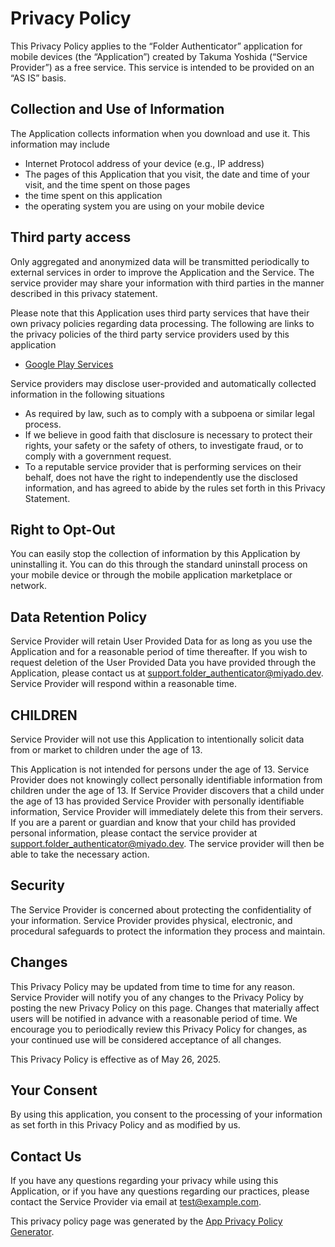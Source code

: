 # Privacy Policy

This Privacy Policy applies to the “Folder Authenticator” application for mobile devices (the “Application”) created by Takuma Yoshida (“Service Provider”) as a free service. This service is intended to be provided on an “AS IS” basis.

## Collection and Use of Information

The Application collects information when you download and use it. This information may include

- Internet Protocol address of your device (e.g., IP address)
- The pages of this Application that you visit, the date and time of your visit, and the time spent on those pages
- the time spent on this application
- the operating system you are using on your mobile device

## Third party access

Only aggregated and anonymized data will be transmitted periodically to external services in order to improve the Application and the Service. The service provider may share your information with third parties in the manner described in this privacy statement.

Please note that this Application uses third party services that have their own privacy policies regarding data processing. The following are links to the privacy policies of the third party service providers used by this application

- [Google Play Services](https://policies.google.com/privacy?hl=en-US)

Service providers may disclose user-provided and automatically collected information in the following situations

- As required by law, such as to comply with a subpoena or similar legal process.
- If we believe in good faith that disclosure is necessary to protect their rights, your safety or the safety of others, to investigate fraud, or to comply with a government request.
- To a reputable service provider that is performing services on their behalf, does not have the right to independently use the disclosed information, and has agreed to abide by the rules set forth in this Privacy Statement.

## Right to Opt-Out

You can easily stop the collection of information by this Application by uninstalling it. You can do this through the standard uninstall process on your mobile device or through the mobile application marketplace or network.

## Data Retention Policy

Service Provider will retain User Provided Data for as long as you use the Application and for a reasonable period of time thereafter. If you wish to request deletion of the User Provided Data you have provided through the Application, please contact us at support.folder_authenticator@miyado.dev. Service Provider will respond within a reasonable time.

## CHILDREN

Service Provider will not use this Application to intentionally solicit data from or market to children under the age of 13.

This Application is not intended for persons under the age of 13. Service Provider does not knowingly collect personally identifiable information from children under the age of 13. If Service Provider discovers that a child under the age of 13 has provided Service Provider with personally identifiable information, Service Provider will immediately delete this from their servers. If you are a parent or guardian and know that your child has provided personal information, please contact the service provider at support.folder_authenticator@miyado.dev. The service provider will then be able to take the necessary action.

## Security

The Service Provider is concerned about protecting the confidentiality of your information. Service Provider provides physical, electronic, and procedural safeguards to protect the information they process and maintain.

## Changes

This Privacy Policy may be updated from time to time for any reason. Service Provider will notify you of any changes to the Privacy Policy by posting the new Privacy Policy on this page. Changes that materially affect users will be notified in advance with a reasonable period of time. We encourage you to periodically review this Privacy Policy for changes, as your continued use will be considered acceptance of all changes.

This Privacy Policy is effective as of May 26, 2025.

## Your Consent

By using this application, you consent to the processing of your information as set forth in this Privacy Policy and as modified by us.

## Contact Us

If you have any questions regarding your privacy while using this Application, or if you have any questions regarding our practices, please contact the Service Provider via email at test@example.com.

This privacy policy page was generated by the [App Privacy Policy Generator](https://app-privacy-policy-generator.nisrulz.com/).

